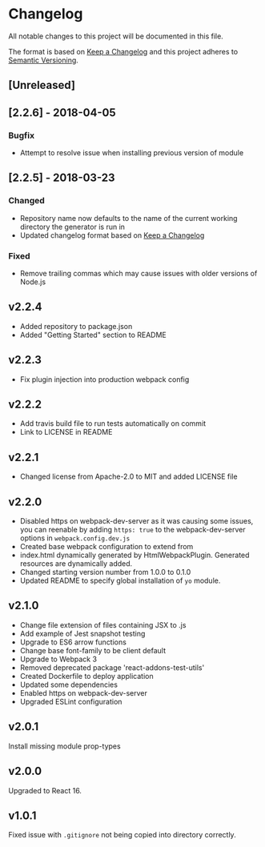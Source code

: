 # Changelog
All notable changes to this project will be documented in this file.

The format is based on [Keep a Changelog](http://keepachangelog.com/en/1.0.0/)
and this project adheres to [Semantic Versioning](http://semver.org/spec/v2.0.0.html).

## [Unreleased]

## [2.2.6] - 2018-04-05
### Bugfix
- Attempt to resolve issue when installing previous version of module

## [2.2.5] - 2018-03-23
### Changed
- Repository name now defaults to the name of the current working directory the generator is run in
- Updated changelog format based on [Keep a Changelog](http://keepachangelog.com/en/1.0.0/)

### Fixed
- Remove trailing commas which may cause issues with older versions of Node.js

## v2.2.4
- Added repository to package.json
- Added "Getting Started" section to README

## v2.2.3
- Fix plugin injection into production webpack config

## v2.2.2
- Add travis build file to run tests automatically on commit
- Link to LICENSE in README

## v2.2.1
- Changed license from Apache-2.0 to MIT and added LICENSE file

## v2.2.0
- Disabled https on webpack-dev-server as it was causing some issues, you can reenable by adding `https: true` to the webpack-dev-server options in `webpack.config.dev.js`
- Created base webpack configuration to extend from
- index.html dynamically generated by HtmlWebpackPlugin. Generated resources are dynamically added.
- Changed starting version number from 1.0.0 to 0.1.0
- Updated README to specify global installation of `yo` module.

## v2.1.0
- Change file extension of files containing JSX to .js
- Add example of Jest snapshot testing
- Upgrade to ES6 arrow functions
- Change base font-family to be client default
- Upgrade to Webpack 3
- Removed deprecated package 'react-addons-test-utils'
- Created Dockerfile to deploy application
- Updated some dependencies
- Enabled https on webpack-dev-server
- Upgraded ESLint configuration

## v2.0.1
Install missing module prop-types

## v2.0.0
Upgraded to React 16.

## v1.0.1
Fixed issue with `.gitignore` not being copied into directory correctly.

